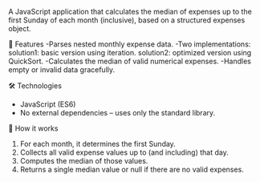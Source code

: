 A JavaScript application that calculates the median of expenses up to the first Sunday of each month (inclusive), based on a structured expenses object.

🧠 Features
-Parses nested monthly expense data.
-Two implementations:
    solution1: basic version using iteration.
    solution2: optimized version using QuickSort.
-Calculates the median of valid numerical expenses.
-Handles empty or invalid data gracefully.

🛠 Technologies
- JavaScript (ES6)
- No external dependencies – uses only the standard library.

🚀 How it works
1. For each month, it determines the first Sunday.
2. Collects all valid expense values up to (and including) that day.
3. Computes the median of those values.
4. Returns a single median value or null if there are no valid expenses.
